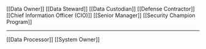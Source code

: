 [[Data Owner]]
[[Data Steward]]
[[Data Custodian]]
[[Defense Contractor]]
[[Chief Information Officer (CIO)]]
[[Senior Manager]]
[[Security Champion Program]]

---

[[Data Processor]]
[[System Owner]]
